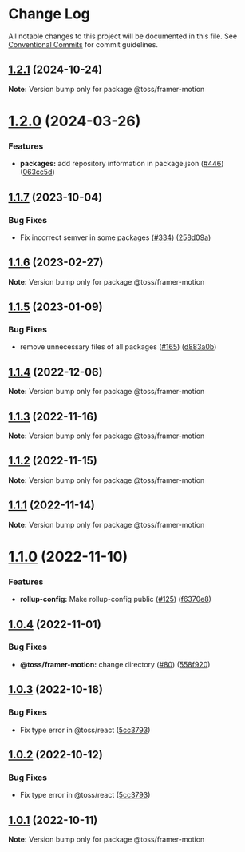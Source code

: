 # Change Log

All notable changes to this project will be documented in this file.
See [Conventional Commits](https://conventionalcommits.org) for commit guidelines.

## [1.2.1](https://github.com/toss/slash/compare/@toss/framer-motion@1.2.0...@toss/framer-motion@1.2.1) (2024-10-24)

**Note:** Version bump only for package @toss/framer-motion





# [1.2.0](https://github.com/toss/slash/compare/@toss/framer-motion@1.1.8...@toss/framer-motion@1.2.0) (2024-03-26)


### Features

* **packages:** add repository information in package.json ([#446](https://github.com/toss/slash/issues/446)) ([063cc5d](https://github.com/toss/slash/commit/063cc5d4699b1ba0dc20db3d2bb7dc673947500b))





## [1.1.7](https://github.com/toss/slash/compare/@toss/framer-motion@1.1.6...@toss/framer-motion@1.1.7) (2023-10-04)

### Bug Fixes

* Fix incorrect semver in some packages ([#334](https://github.com/toss/slash/issues/334)) ([258d09a](https://github.com/toss/slash/commit/258d09a02a0075a3004762f969b4c13a5d06eecd))

## [1.1.6](https://github.com/toss/slash/compare/@toss/framer-motion@1.1.5...@toss/framer-motion@1.1.6) (2023-02-27)

**Note:** Version bump only for package @toss/framer-motion

## [1.1.5](https://github.com/toss/slash/compare/@toss/framer-motion@1.1.4...@toss/framer-motion@1.1.5) (2023-01-09)

### Bug Fixes

* remove unnecessary files of all packages ([#165](https://github.com/toss/slash/issues/165)) ([d883a0b](https://github.com/toss/slash/commit/d883a0b2aebdbc2ca39c67902cec754c63921dfe))

## [1.1.4](https://github.com/toss/slash/compare/@toss/framer-motion@1.1.3...@toss/framer-motion@1.1.4) (2022-12-06)

**Note:** Version bump only for package @toss/framer-motion

## [1.1.3](https://github.com/toss/slash/compare/@toss/framer-motion@1.1.2...@toss/framer-motion@1.1.3) (2022-11-16)

**Note:** Version bump only for package @toss/framer-motion

## [1.1.2](https://github.com/toss/slash/compare/@toss/framer-motion@1.1.1...@toss/framer-motion@1.1.2) (2022-11-15)

**Note:** Version bump only for package @toss/framer-motion

## [1.1.1](https://github.com/toss/slash/compare/@toss/framer-motion@1.1.0...@toss/framer-motion@1.1.1) (2022-11-14)

**Note:** Version bump only for package @toss/framer-motion

# [1.1.0](https://github.com/toss/slash/compare/@toss/framer-motion@1.0.4...@toss/framer-motion@1.1.0) (2022-11-10)

### Features

* **rollup-config:** Make rollup-config public ([#125](https://github.com/toss/slash/issues/125)) ([f6370e8](https://github.com/toss/slash/commit/f6370e8c4b0fa926e923b518c26b7071ee0e53da))

## [1.0.4](https://github.com/toss/slash/compare/@toss/framer-motion@1.0.3...@toss/framer-motion@1.0.4) (2022-11-01)

### Bug Fixes

* **@toss/framer-motion:** change directory ([#80](https://github.com/toss/slash/issues/80)) ([558f920](https://github.com/toss/slash/commit/558f920517880916c7c05851f6325ea369d34534))

## [1.0.3](https://github.com/toss/slash/compare/@toss/framer-motion@1.0.1...@toss/framer-motion@1.0.3) (2022-10-18)

### Bug Fixes

* Fix type error in @toss/react ([5cc3793](https://github.com/toss/slash/commit/5cc37936e8739204f32f9f50ee61570b758343f8))

## [1.0.2](https://github.com/toss/slash/compare/@toss/framer-motion@1.0.1...@toss/framer-motion@1.0.2) (2022-10-12)

### Bug Fixes

* Fix type error in @toss/react ([5cc3793](https://github.com/toss/slash/commit/5cc37936e8739204f32f9f50ee61570b758343f8))

## [1.0.1](https://github.com/toss/slash/compare/@toss/framer-motion@1.0.0...@toss/framer-motion@1.0.1) (2022-10-11)

**Note:** Version bump only for package @toss/framer-motion
